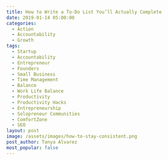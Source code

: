 ```yaml
---
title: How to Write a To-Do List You’ll Actually Complete
date: 2019-01-14 05:00:00
categories:
  - Action
  - Accountability
  - Growth
tags:
  - Startup
  - Accountability
  - Entrepreneur
  - Founders
  - Small Business
  - Time Management
  - Balance
  - Work Life Balance
  - Productivity
  - Productivity Hacks
  - Entrepreneurship
  - Solopreneur Communities
  - ComfortZone
  - SEO
layout: post
image: /assets/images/how-to-stay-consistent.png
post_author: Tanya Alvarez
most_popular: false
---
```

